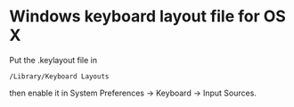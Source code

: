 # Windows keyboard layout file for OS X

Put the .keylayout file in 

```
/Library/Keyboard Layouts
```

then enable it in System Preferences -> Keyboard -> Input Sources.


